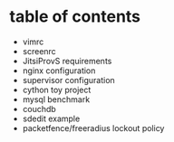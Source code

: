 # table of contents
+ vimrc
+ screenrc
+ JitsiProvS requirements
+ nginx configuration
+ supervisor configuration
+ cython toy project
+ mysql benchmark
+ couchdb
+ sdedit example
+ packetfence/freeradius lockout policy
